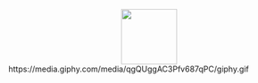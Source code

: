 
<div id="header" align="center">
  <img src="https://media.giphy.com/media/M9gbBd9nbDrOTu1Mqx/giphy.gif" width="100"/>
</div>
https://media.giphy.com/media/qgQUggAC3Pfv687qPC/giphy.gif
